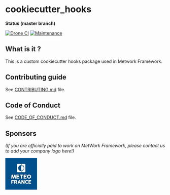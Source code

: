 # cookiecutter_hooks

[//]: # (automatically generated from https://github.com/metwork-framework/resources/blob/master/cookiecutter/_%7B%7Bcookiecutter.repo%7D%7D/README.md)

**Status (master branch)**




[![Drone CI](http://metwork-framework.org:8000/api/badges/metwork-framework/cookiecutter_hooks/status.svg)](http://metwork-framework.org:8000/metwork-framework/cookiecutter_hooks)
[![Maintenance](https://github.com/metwork-framework/resources/blob/master/badges/maintained.svg)]()


[//]: # (TABLE_OF_CONTENTS_PLACEHOLDER)



## What is it ?

This is a custom cookiecutter hooks package used in Metwork Framework.











## Contributing guide

See [CONTRIBUTING.md](CONTRIBUTING.md) file.



## Code of Conduct

See [CODE_OF_CONDUCT.md](CODE_OF_CONDUCT.md) file.



## Sponsors

*(If you are officially paid to work on MetWork Framework, please contact us to add your company logo here!)*

[![logo](https://raw.githubusercontent.com/metwork-framework/resources/master/sponsors/meteofrance-small.jpeg)](http://www.meteofrance.com)
